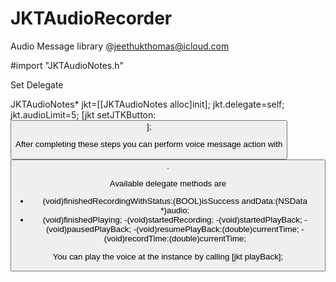 JKTAudioRecorder
================

Audio Message library
@jeethukthomas@icloud.com

#import "JKTAudioNotes.h"

Set Delegate <JKTAudioNotesDelegate>

JKTAudioNotes* jkt=[[JKTAudioNotes alloc]init];
jkt.delegate=self;
jkt.audioLimit=5;
[jkt setJTKButton:<BUTTON>];


After completing these steps you can perform voice message action with <BUTTON>.

Available delegate methods are

- (void)finishedRecordingWithStatus:(BOOL)isSuccess andData:(NSData *)audio;
- (void)finishedPlaying;
-(void)startedRecording;
-(void)startedPlayBack;
-(void)pausedPlayBack;
-(void)resumePlayBack:(double)currentTime;
-(void)recordTime:(double)currentTime;

You can play the voice at the instance by calling [jkt playBack];
